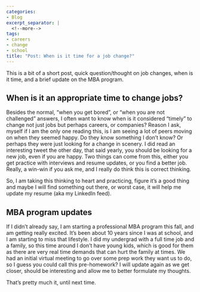 ```yaml
---
categories:
- Blog
excerpt_separator: |
  <!--more-->
tags:
- careers
- change
- school
title: "Post: When is it time for a job change?"
---
```


This is a bit of a short post, quick question/thought on job changes,
when is it time, and a brief update on the MBA program.

## When is it an appropriate time to change jobs?

Besides the normal, “when you get bored”, or “when you are not
challenged” answers, I often want to know when is it considered “timely”
to change not just jobs but perhaps careers, or companies? Reason I ask,
myself if I am the only one reading this, is I am seeing a lot of peers
moving on when they seemed happy. Do they know something I don’t know?
Or perhaps they were just looking for a change in scenery. I did read an
interesting tweet the other day, that said yearly, you should be looking
for a new job, even if you are happy. Two things can come from this,
either you get practice with interviews and resume updates, or you find
a better job. Really, a win-win if you ask me, and I really do think
this is correct thinking.

So, I am taking this thinking to heart and practicing, figure it’s a
good thing and maybe I will find something out there, or worst case, it
will help me update my resume (aka my LinkedIn feed).

## MBA program updates

If I didn’t already say, I am starting a professional MBA program this
fall, and am getting really excited. It’s been about 10 years since I
was at school, and I am starting to miss that lifestyle. I did my
undergrad with a full time job and a family, so this time around I don’t
have young kids, which is good for them as there are very real time
demands that can hurt the family at times. We had an initial virtual
meeting to go over some prep work they want us to do, so I guess you
could call this pre-homework? I will update again as we get closer,
should be interesting and allow me to better formulate my thoughts.

That’s pretty much it, until next time.
